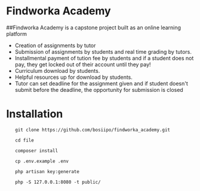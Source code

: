 <h1>Findworka Academy</h1>

##Findworka Academy is a capstone project built as an online learning platform

<ul>
    <li>Creation of assignments by tutor</li>
    <li>Submission of assignments by students and real time grading by tutors.</li>
    <li>Installmental payment of tution fee by students and if a student does not pay, they get locked out of their account until they          pay!</li>
    <li>Curriculum download by students.</li>
    <li>Helpful resources up for download by students.</li>
    <li>Tutor can set deadline for the assignment given and if student doesn't submit before the deadline, the opportunity for submission       is closed</li>
</ul>

<h1>Installation</h1>

<ul>
    
    git clone https://github.com/bosiipo/findworka_academy.git
    
    cd file

    composer install

    cp .env.example .env

    php artisan key:generate

    php -S 127.0.0.1:8080 -t public/
</ul>
